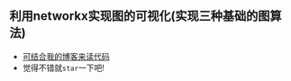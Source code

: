 ## 利用networkx实现图的可视化(实现三种基础的图算法) 

- [可结合我的博客来读代码](http://yoghurt-lee.online/2017/03/30/graph-visible/)
- 觉得不错就`star`一下吧!
